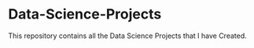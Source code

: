 # Data-Science-Projects

This repository contains all the Data Science Projects that I have Created.
